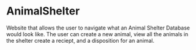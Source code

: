 # AnimalShelter
Website that allows the user to navigate what an Animal Shelter Database would look like. The user can create a new animal, view all the animals in the shelter
create a reciept, and a disposition for an animal. 
